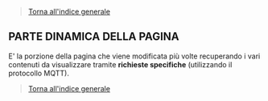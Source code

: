 >[Torna all'indice generale](README.md)

## **PARTE DINAMICA DELLA PAGINA**

E' la porzione della pagina che viene modificata più volte recuperando i vari contenuti da visualizzare tramite **richieste specifiche** (utilizzando il protocollo MQTT). 















>[Torna all'indice generale](README.md)
